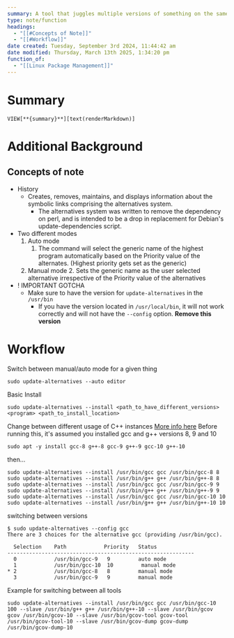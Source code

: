 ```yaml
---
summary: A tool that juggles multiple versions of something on the same machine through symbolic links located in the /usr/bin directory.
type: note/function
headings:
  - "[[#Concepts of Note]]"
  - "[[#Workflow]]"
date created: Tuesday, September 3rd 2024, 11:44:42 am
date modified: Thursday, March 13th 2025, 1:34:20 pm
function_of:
  - "[[Linux Package Management]]"
---
```

# Summary
`VIEW[**{summary}**][text(renderMarkdown)]`

# Additional Background

## Concepts of note
- History
	- Creates, removes, maintains, and displays information about the symbolic links comprising the alternatives system. 
		- The alternatives system was written to remove the dependency on perl, and is intended to be a drop in replacement for Debian's update-dependencies script.
- Two different modes
	1. Auto mode
		1. The command will select the generic name of the highest program automatically based on the Priority value of the alternates. (Highest priority gets set as the generic)
	2. Manual mode
		2. Sets the generic name as the user selected alternative irrespective of the Priority value of the alternatives
- ! IMPORTANT GOTCHA
	- Make sure to have the version for `update-alternatives` in the `/usr/bin`
		- If you have the version located in `/usr/local/bin`, it will not work correctly and will not have the `--config` option. **Remove this version**

# Workflow
Switch between manual/auto mode for a given thing
```
sudo update-alternatives --auto editor
```

Basic Install
```
sudo update-alternatives --install <path_to_have_different_versions> <program> <path_to_install_location>
```

Change between different usage of C++ instances
[More info here](https://linuxconfig.org/how-to-switch-between-multiple-gcc-and-g-compiler-versions-on-ubuntu-22-04-lts-jammy-jellyfish)
Before running this, it's assumed you installed gcc and g++ versions 8, 9 and 10
```shell
sudo apt -y install gcc-8 g++-8 gcc-9 g++-9 gcc-10 g++-10
```

then...
```shell
sudo update-alternatives --install /usr/bin/gcc gcc /usr/bin/gcc-8 8
sudo update-alternatives --install /usr/bin/g++ g++ /usr/bin/g++-8 8
sudo update-alternatives --install /usr/bin/gcc gcc /usr/bin/gcc-9 9
sudo update-alternatives --install /usr/bin/g++ g++ /usr/bin/g++-9 9
sudo update-alternatives --install /usr/bin/gcc gcc /usr/bin/gcc-10 10
sudo update-alternatives --install /usr/bin/g++ g++ /usr/bin/g++-10 10
```
switching between versions
```shell
$ sudo update-alternatives --config gcc
There are 3 choices for the alternative gcc (providing /usr/bin/gcc).

  Selection    Path            Priority   Status
------------------------------------------------------------
  0            /usr/bin/gcc-9   9         auto mode
  1            /usr/bin/gcc-10  10         manual mode
* 2            /usr/bin/gcc-8   8         manual mode
  3            /usr/bin/gcc-9   9         manual mode
```

Example for switching between all tools
```
sudo update-alternatives --install /usr/bin/gcc gcc /usr/bin/gcc-10 100 --slave /usr/bin/g++ g++ /usr/bin/g++-10 --slave /usr/bin/gcov gcov /usr/bin/gcov-10 --slave /usr/bin/gcov-tool gcov-tool /usr/bin/gcov-tool-10 --slave /usr/bin/gcov-dump gcov-dump /usr/bin/gcov-dump-10
```